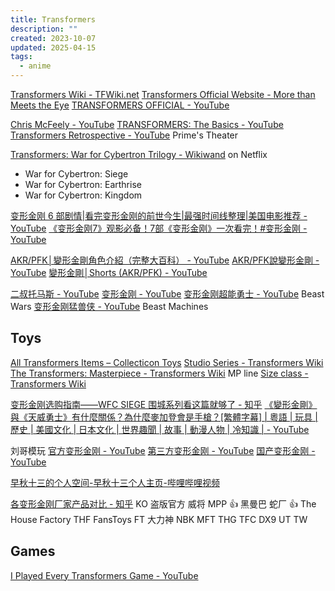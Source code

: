 ```yaml
---
title: Transformers
description: ""
created: 2023-10-07
updated: 2025-04-15
tags:
  - anime
---
```


[Transformers Wiki - TFWiki.net](https://tfwiki.net/wiki/Main_Page)
[Transformers Official Website - More than Meets the Eye](https://transformers.hasbro.com/en-gb)
[TRANSFORMERS OFFICIAL - YouTube](https://www.youtube.com/@TransformersOfficial)

[Chris McFeely - YouTube](https://www.youtube.com/@ChrisMcFeely)
[TRANSFORMERS: The Basics - YouTube](https://www.youtube.com/playlist?list=PLSd4_MK_EtUZH6jxBQpEeV0__tgOFedtk)
[Transformers Retrospective - YouTube](https://www.youtube.com/playlist?list=PL6dvQxI0Dx5WEbeqziTvod4wPR2pZLoTO) Prime's Theater

[Transformers: War for Cybertron Trilogy - Wikiwand](https://www.wikiwand.com/en/Transformers:_War_for_Cybertron_Trilogy) on Netflix

- War for Cybertron: Siege
- War for Cybertron: Earthrise
- War for Cybertron: Kingdom

[变形金刚 6 部剧情|看完变形金刚的前世今生|最强时间线整理|美国电影推荐 - YouTube](https://www.youtube.com/watch?v=uUj0262_EEE)
[《变形金刚7》观影必备！7部《变形金刚》一次看完！#变形金刚 - YouTube](https://www.youtube.com/watch?v=Vy7NQBLrmIY)

[AKR/PFK│變形金剛角色介紹（完整大百科） - YouTube](https://www.youtube.com/playlist?list=PLhTbZbHYudXE_kn7gbYeOaWKOFPT22B2f)
[AKR/PFK說變形金剛 - YouTube](https://www.youtube.com/playlist?list=PLhTbZbHYudXGoIdSQsjFPIWqg_hAWhq1H)
[變形金剛│Shorts (AKR/PFK) - YouTube](https://www.youtube.com/playlist?list=PLhTbZbHYudXFe96xJlw_VIPN-iKJtzV2e)

[二叔托马斯 - YouTube](https://www.youtube.com/@ErShuTuoMaSi)
[变形金刚 - YouTube](https://www.youtube.com/playlist?list=PLgmTvH0O5wnz6ELLYibbYqUQE8JxO71uv)
[变形金刚超能勇士 - YouTube](https://www.youtube.com/playlist?list=PLgmTvH0O5wnyW3yGKXl1ngSm2MMHsaCYV) Beast Wars
[变形金刚猛兽侠 - YouTube](https://www.youtube.com/playlist?list=PLgmTvH0O5wnxamQG4Ld3j1RtXv9nyyTDN) Beast Machines

## Toys

[All Transformers Items – Collecticon Toys](https://collecticontoys.com/collections/all-transformers)
[Studio Series - Transformers Wiki](https://tfwiki.net/wiki/Studio_Series)
[The Transformers: Masterpiece - Transformers Wiki](https://tfwiki.net/wiki/The_Transformers:_Masterpiece) MP line
[Size class - Transformers Wiki](https://tfwiki.net/wiki/Size_class)

[变形金刚选购指南——WFC SIEGE 围城系列看这篇就够了 - 知乎](https://zhuanlan.zhihu.com/p/165188978)
[《變形金剛》與《天威勇士》有什麼關係？為什麼麥加登會是手槍？[繁體字幕] | 粵語 | 玩具 | 歷史 | 美國文化 | 日本文化 | 世界趣聞 | 故事 | 動漫人物 | 冷知識 | - YouTube](https://www.youtube.com/watch?v=WX5NDqDMIwc)

刘哥模玩
[官方变形金刚 - YouTube](https://www.youtube.com/playlist?list=PLSWTwk7f3a8u55lOgUe_OO6PwOZUj_iC0)
[第三方变形金刚 - YouTube](https://www.youtube.com/playlist?list=PLSWTwk7f3a8vHeUz7Yu5mz597wkzE-vXh)
[国产变形金刚 - YouTube](https://www.youtube.com/playlist?list=PLSWTwk7f3a8uA8McceQfB7jDzmwNn4ixe)

[早秋十三的个人空间-早秋十三个人主页-哔哩哔哩视频](https://space.bilibili.com/274215556)

[各变形金刚厂家产品对比 - 知乎](https://zhuanlan.zhihu.com/p/124341662)
KO 盗版官方
威将 MPP 👍
黑曼巴 蛇厂 👍
The House Factory THF
FansToys FT
大力神 NBK
MFT THG TFC DX9 UT TW

## Games

[I Played Every Transformers Game - YouTube](https://www.youtube.com/watch?v=tSZlDYRfYys)
